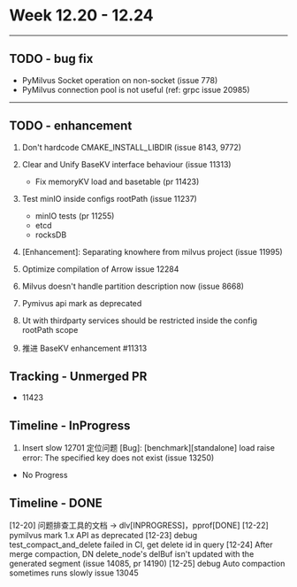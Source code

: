 # Week 12.20 - 12.24

---
## TODO - bug fix
- PyMilvus Socket operation on non-socket (issue 778)
- PyMilvus connection pool is not useful (ref: grpc issue 20985)

---
## TODO - enhancement
1. Don't hardcode CMAKE_INSTALL_LIBDIR (issue 8143, 9772)
3. Clear and Unify BaseKV interface behaviour (issue 11313)
    - Fix memoryKV load and basetable (pr 11423)
4. Test minIO inside configs rootPath (issue 11237)
    - minIO tests (pr 11255)
    - etcd
    - rocksDB
5. [Enhancement]: Separating knowhere from milvus project (issue 11995)
6. Optimize compilation of Arrow issue 12284
7. Milvus doesn't handle partition description now (issue 8668)

3. Pymivus api mark as deprecated
4. Ut with thirdparty services should be restricted inside the config rootPath scope
5. 推进 BaseKV enhancement #11313

## Tracking - Unmerged PR
- 11423

## Timeline - InProgress
1. Insert slow 12701 定位问题
[Bug]: [benchmark][standalone] load raise error: The specified key does not exist (issue 13250)
- No Progress

## Timeline - DONE
[12-20] 问题排查工具的文档 -> dlv[INPROGRESS]，pprof[DONE]
[12-22] pymilvus mark 1.x API as deprecated
[12-23] debug test_compact_and_delete failed in CI, get delete id in query
[12-24] After merge compaction, DN delete_node's delBuf isn't updated with the generated segment (issue 14085, pr 14190)
[12-25] debug Auto compaction sometimes runs slowly issue 13045

